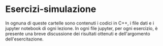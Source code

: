 # Esercizi-simulazione
In ognuna di queste cartelle sono contenuti i codici in C++, i file dati e i jupyter notebook di ogni lezione. 
In ogni file jupyter, per ogni esercizio, è presente una breve discussione dei risultati ottenuti e dell'argomento dell'esercitazione.
